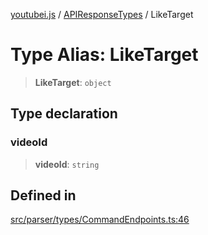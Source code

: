 [youtubei.js](../../../README.md) / [APIResponseTypes](../README.md) / LikeTarget

# Type Alias: LikeTarget

> **LikeTarget**: `object`

## Type declaration

### videoId

> **videoId**: `string`

## Defined in

[src/parser/types/CommandEndpoints.ts:46](https://github.com/LuanRT/YouTube.js/blob/fc5571629eca037af7de03f4b903da6add1f300b/src/parser/types/CommandEndpoints.ts#L46)
